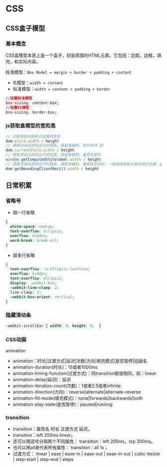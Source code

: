 # CSS

## CSS盒子模型

### 基本概念

CSS盒模型本质上是一个盒子，封装周围的HTML元素，它包括：边距，边框，填充，和实际内容。

标准模型：`Box Model = margin + border + padding + content`

- IE模型：`width = content`
- 标准模型：`width = content + padding + border`

```css
//设置标准模型
box-sizing: content-box;
//设置IE模型
box-sizing: border-box;
```
### js获取盒模型的宽和高
```js
// 只能获取内联样式设置的宽高
dom.style.width / height
// 获取渲染后即时运行的宽高，值是准确的。但只支持 IE
dom.currentStyle.width / height
// 获取渲染后即时运行的宽高，值是准确的。兼容性更好
window.getComputedStyle(dom).width / height
// 获取渲染后即时运行的宽高，值是准确的。兼容性也很好，一般用来获取元素的绝对位置，getBoundingClientRect()会得到4个值：left, top, width, height
dom.getBoundingClientRect().width / height
```

## 日常积累

### 省略号
- 超一行省略
```css
{
  white-space: nowrap;
  text-overflow: ellipsis;
  overflow: hidden;
  word-break: break-all;
}
```

- 超多行省略
```CSS
{
  text-overflow: -o-ellipsis-lastline;
  overflow: hidden;
  text-overflow: ellipsis;
  display: -webkit-box;
  -webkit-line-clamp: 2;
  line-clamp: 2;
  -webkit-box-orient: vertical;
}
```

### 隐藏滑动条
```CSS
-webkit-scrollbar { width: 0; height: 0;  }
```

### CSS动画
animation
- animation：时长|过渡方式|延迟|次数|方向|填充模式|是否暂停|动画名
- animation-duration(时长)：1S或者1000ms
- animation-timing-function(过渡方式)：同transition取值相同，如：linear
- animation-delay(延迟)：延迟
- animation-iteration-count(次数)：1或者2.5或者infinite
- animation-direction(方向)：reverse|alternate|alternate-reverse
- animation-fill-mode(填充模式)：none|forwards|backwards|both
- animation-play-state(是否暂停)：paused|running

### transition

- transition：属性名 时长 过渡方式 延迟。
- transition：left 200ms linear。
- 还可以用逗号分隔两个不同属性： transition：left 200ms，top 300ms。
- 也可以用all来代表所有属性： transition：all 1s；
- 过渡方式： linear | ease | ease-in | ease-out | ease-in-out | cubic-bezier | step-start | step-end | steps
